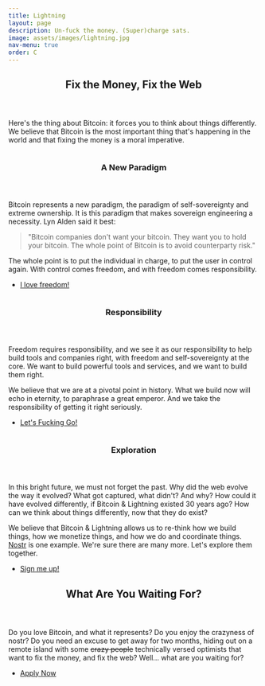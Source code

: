 ```yaml
---
title: Lightning
layout: page
description: Un-fuck the money. (Super)charge sats.
image: assets/images/lightning.jpg
nav-menu: true
order: C
---
```


<!-- Main -->
<div id="main">

<!-- One -->
<section id="one">
	<div class="inner">
		<header class="major">
			<h2>Fix the Money, Fix the Web</h2>
		</header>
		<p>
		Here's the thing about Bitcoin: it forces you to think about things
		differently. We believe that Bitcoin is the most important thing that's
		happening in the world and that fixing the money is a moral imperative.
		</p>
	</div>
</section>

<!-- Two -->
<section id="two" class="spotlights">
	<section>
		<img src="{% link assets/images/ldk.jpg %}" alt="" data-position="center center" />
		<div class="content">
			<div class="inner">
				<header class="major">
					<h3>A New Paradigm</h3>
				</header>
				<p>
				Bitcoin represents a new paradigm, the paradigm of
				self-sovereignty and extreme ownership. It is this paradigm that
				makes sovereign engineering a necessity. Lyn Alden said it best:
				<blockquote>
				"Bitcoin companies don't want your bitcoin. They want you to
				hold your bitcoin. The whole point of Bitcoin is to avoid
				counterparty risk."
				</blockquote>
				The whole point is to put the individual in charge, to put the
				user in control again. With control comes freedom, and with
				freedom comes responsibility.
				</p>
				<ul class="actions">
					<li><a href="#responsibility" class="button scrolly">I love freedom!</a></li>
				</ul>
			</div>
		</div>
	</section>
	<section>
		<img src="{% link assets/images/satoshi.jpg %}" alt="" data-position="top center" />
		<div class="content">
			<div class="inner">
				<header class="major">
					<h3 id="responsibility">Responsibility</h3>
				</header>
				<p>
				Freedom requires responsibility, and we see it as our
				responsibility to help build tools and companies right, with
				freedom and self-sovereignty at the core.
				We want to build powerful tools and services, and we want to
				build them right.
				</p>
				<p>
				We believe that we are at a pivotal point in
				history. What we build now will echo in eternity, to paraphrase
				a great emperor. And we take the responsibility of getting it
				right seriously. 
				</p>
				<ul class="actions">
					<li><a href="#exploration" class="button scrolly">Let's Fucking Go!</a></li>
				</ul>
			</div>
		</div>
	</section>
	<section>
		<img src="{% link assets/images/402.jpg %}" alt="" data-position="25% 25%" />
		<div class="content">
			<div class="inner">
				<header class="major">
					<h3 id="exploration">Exploration</h3>
				</header>
				<p>
				In this bright future, we must not forget the past. Why did
				the web evolve the way it evolved? What got captured, what
				didn't? And why? How could it have evolved differently, if
				Bitcoin & Lightning existed 30 years ago? How can we think about
				things differently, now that they do exist?
				</p>
				<p>
				We believe that Bitcoin & Lightning allows us to re-think
				how we build things, how we monetize things, and how we do and
				coordinate things. <a href="/nostr">Nostr</a> is one example. We're sure there are
				many more. Let's explore them together.
				</p>
				<ul class="actions">
					<li><a href="#apply" class="button scrolly">Sign me up!</a></li>
				</ul>
			</div>
		</div>
	</section>
</section>

<!-- Three -->
<section id="three">
	<div class="inner">
		<header class="major">
			<h2 id="apply">What Are You Waiting For?</h2>
		</header>
		<p>
		Do you love Bitcoin, and what it represents? Do you enjoy the crazyness
		of nostr? Do you need an excuse to get away for two months, hiding out
		on a remote island with some <s>crazy people</s> technically versed
		optimists that want to fix the money, and fix the web? Well... what are
		you waiting for?
		</p>
		<ul class="actions">
			<li><a href="{{ site.typeform }}" target="_blank" class="button next">Apply Now</a></li>
		</ul>
	</div>
</section>

</div>